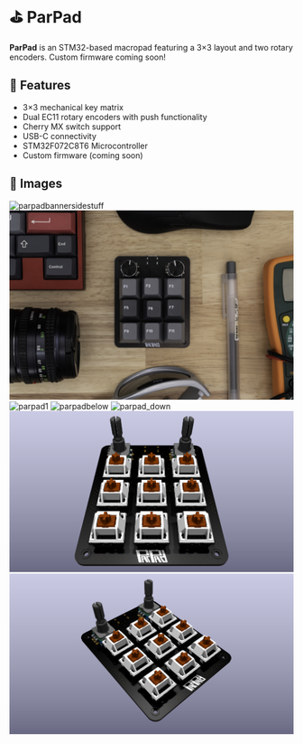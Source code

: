 # ⛳ ParPad

**ParPad** is an STM32-based macropad featuring a 3×3 layout and two rotary encoders. Custom firmware coming soon! 



## 🔧 Features

- 3×3 mechanical key matrix
- Dual EC11 rotary encoders with push functionality
- Cherry MX switch support
- USB-C connectivity
- STM32F072C8T6 Microcontroller
- Custom firmware (coming soon)



## 📸 Images

![parpadbannersidestuff](/images/parpadbannersidestuff.jpg)
![parpadbanner1](/images/parpadbanner1.jpg)
![parpad1](/images/parpad1.jpg)
![parpadbelow](/images/parpadbelow.jpg)
![parpad_down](/images/parpad_down.jpg)
![ParPad_HeadOn](/images/ParPad_HeadOn.png)
![ParPad_SideView](/images/ParPad_SideView.png)



